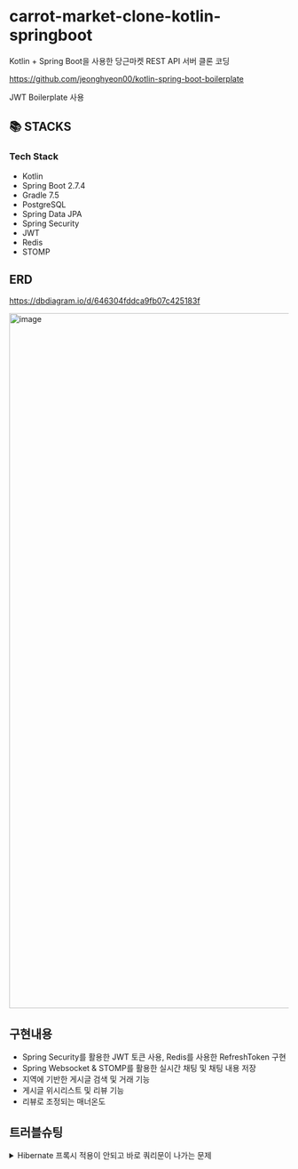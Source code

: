 # carrot-market-clone-kotlin-springboot
Kotlin + Spring Boot을 사용한 당근마켓 REST API 서버 클론 코딩

https://github.com/jeonghyeon00/kotlin-spring-boot-boilerplate

JWT Boilerplate 사용

## 📚 STACKS</div>
<h3> Tech Stack </h3>

- Kotlin
- Spring Boot 2.7.4
- Gradle 7.5
- PostgreSQL
- Spring Data JPA
- Spring Security
- JWT
- Redis
- STOMP


## ERD

https://dbdiagram.io/d/646304fddca9fb07c425183f

<img width="1250" alt="image" src="https://github.com/jeonghyeon00/carrot-market-clone/assets/56068392/05e946d6-f466-4f9b-85db-7a2a01d77d6f">

## 구현내용

- Spring Security를 활용한 JWT 토큰 사용, Redis를 사용한 RefreshToken 구현
- Spring Websocket & STOMP를 활용한 실시간 채팅 및 채팅 내용 저장
- 지역에 기반한 게시글 검색 및 거래 기능
- 게시글 위시리스트 및 리뷰 기능
- 리뷰로 조정되는 매너온도

## 트러블슈팅



<details>
<summary> Hibernate 프록시 적용이 안되고 바로 쿼리문이 나가는 문제</summary>

<p></p>

Hibernate는 지연로딩을 위해 Entity들을 상속하여 프록시를 만들어준다. 코틀린에서는 클래스의 기본 상속 제어자가 final이기 때문에 지연로딩으로 설정해도 프록시를 만들지 못하므로 프록시를 사용하지 못하는 문제가 발생한다. 그래서 Kotlin AllOpen 플러그인 적용으로 문제를 해결하였다.

</div>
</details>
